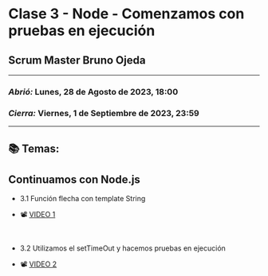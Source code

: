 # Clase 3 - Node - Comenzamos con pruebas en ejecución
## Scrum Master Bruno Ojeda

---

### *Abrió:* Lunes, 28 de Agosto de 2023, 18:00
### *Cierra:* Viernes, 1 de Septiembre de 2023, 23:59

---

## 📚 Temas:

## Continuamos con Node.js

- 3.1 Función flecha con template String

- 📽 [VIDEO 1](https://drive.google.com/file/d/1fsULgMR9pgArZVwtyVlxadywTW1Jn6F-/view)

<br>

- 3.2 Utilizamos el setTimeOut y hacemos pruebas en ejecución

- 📽 [VIDEO 2](https://drive.google.com/file/d/1JyLXZ7vw2FtN8gNxDDco5wduLWfWkjE2/view)

<br>
